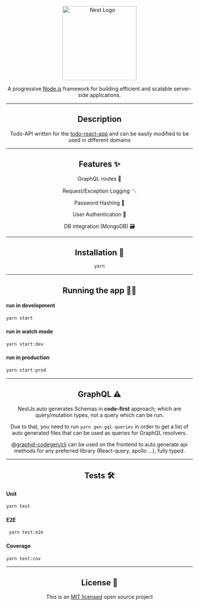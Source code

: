 <div align='center'>
<p>
  <a href="http://nestjs.com/" target="blank"><img src="https://nestjs.com/img/logo_text.svg" width="200" alt="Nest Logo" /></a>
</p>

[circleci-image]: https://img.shields.io/circleci/build/github/nestjs/nest/master?token=abc123def456
[circleci-url]: https://circleci.com/gh/nestjs/nest

  <p align="">A progressive <a href="http://nodejs.org" target="_blank">Node.js</a> framework for building efficient and scalable server-side applications.</p>

<hr>

## Description

Todo-API written for the [todo-react-app](https://github.com/amjadorfali/todo-react-app) and can be easily modified to be used in different domains

<hr>

## Features :sparkles:

GraphQL routes :rocket:

Request/Exception Logging :part_alternation_mark:

Password Hashing :shushing_face:

User Authentication :link:

DB integration (MongoDB) :card_file_box:

<hr>

## Installation :firecracker:

```bash
yarn
```

<hr>

## Running the app :running_woman:

<div style="text-align:start;">

#### run in development

```bash
yarn start
```

</div>

<div style="text-align:start;">

#### run in watch mode

```bash
yarn start:dev
```

</div>

<div style="text-align:start;">

#### run in production

```bash
yarn start:prod
```

</div>

<hr>

## <h2 align='center'>GraphQL :warning:</h1>

NestJs auto generates Schemas in **code-first** approach; which are query/mutation types, not a query which can be run.

Due to that, you need to run `yarn gen-gql-queries` in order to get a list of auto generated files that can be used as queries for GraphQL resolvers.

[@graphql-codegen/cli](https://www.graphql-code-generator.com/docs/getting-started/installation) can be used on the frontend to auto generate api methods for any preferred library (React-query, apollo ...), fully typed.

<hr>

## Tests :hammer_and_wrench:

<div style="text-align:start;">

#### Unit

```bash
yarn test
```

</div>

<div style="text-align:start;">

#### E2E

```bash
 yarn test:e2e
```

</div>

<div style="text-align:start;">

#### Coverage

```bash
yarn test:cov
```

</div>

<hr>

## License :scroll:

This is an [MIT licensed](LICENSE) open source project

</div>
